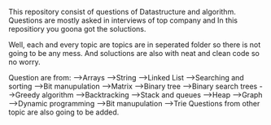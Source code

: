 This repository consist of questions of Datastructure and algorithm. Questions are mostly asked in interviews of top company and In this repositiory you goona got the soluctions.

Well, each and every topic are topics are in seperated folder so there is not going to be any mess. And soluctions are also with neat and clean code so no worry.

Question are from:
-->Arrays
-->String
-->Linked List
-->Searching and sorting
-->Bit manupulation
-->Matrix
-->Binary tree
-->Binary search trees
-->Greedy algorithm
-->Backtracking
-->Stack and queues
-->Heap 
-->Graph 
-->Dynamic programming
-->Bit manupulation
-->Trie
Questions from other topic are also going to be added.
